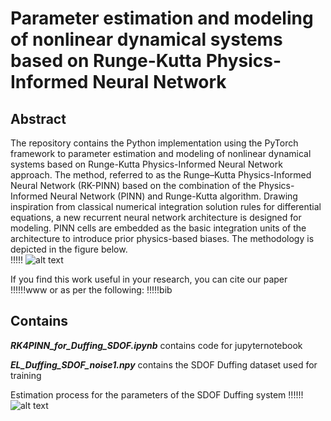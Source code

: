 # Parameter estimation and modeling of nonlinear dynamical systems based on Runge-Kutta Physics-Informed Neural Network
## Abstract
The repository contains the Python implementation using the PyTorch framework to parameter estimation and modeling of nonlinear dynamical systems based on Runge-Kutta Physics-Informed Neural Network approach. The method, referred to as the Runge–Kutta Physics-Informed Neural Network (RK-PINN) based on the combination of the Physics-Informed Neural Network (PINN) and Runge-Kutta algorithm. Drawing inspiration from classical numerical integration solution rules for differential equations, a new recurrent neural network architecture is designed for modeling. PINN cells are embedded as the basic integration units of the architecture to introduce prior physics-based biases. The methodology is depicted in the figure below.  
 !!!!! ![alt text](.png)





If you find this work useful in your research, you can cite our paper !!!!!!www  or  as per the following:  !!!!!bib
## Contains
***RK4PINN_for_Duffing_SDOF.ipynb*** contains code for jupyternotebook 

***EL_Duffing_SDOF_noise1.npy*** contains the SDOF Duffing dataset used for training

Estimation process for the parameters of the SDOF Duffing system  !!!!!! ![alt text](.png)
